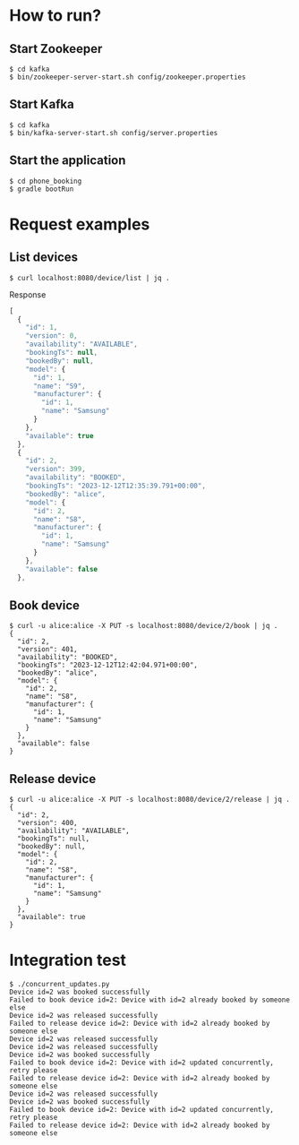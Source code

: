 
# How to run?

## Start Zookeeper

    $ cd kafka
    $ bin/zookeeper-server-start.sh config/zookeeper.properties

## Start Kafka

    $ cd kafka
    $ bin/kafka-server-start.sh config/server.properties

## Start the application

    $ cd phone_booking
    $ gradle bootRun

# Request examples

## List devices

    $ curl localhost:8080/device/list | jq .

Response

```javascript
[
  {
    "id": 1,
    "version": 0,
    "availability": "AVAILABLE",
    "bookingTs": null,
    "bookedBy": null,
    "model": {
      "id": 1,
      "name": "S9",
      "manufacturer": {
        "id": 1,
        "name": "Samsung"
      }
    },
    "available": true
  },
  {
    "id": 2,
    "version": 399,
    "availability": "BOOKED",
    "bookingTs": "2023-12-12T12:35:39.791+00:00",
    "bookedBy": "alice",
    "model": {
      "id": 2,
      "name": "S8",
      "manufacturer": {
        "id": 1,
        "name": "Samsung"
      }
    },
    "available": false
  },
```

## Book device

```
$ curl -u alice:alice -X PUT -s localhost:8080/device/2/book | jq .
{
  "id": 2,
  "version": 401,
  "availability": "BOOKED",
  "bookingTs": "2023-12-12T12:42:04.971+00:00",
  "bookedBy": "alice",
  "model": {
    "id": 2,
    "name": "S8",
    "manufacturer": {
      "id": 1,
      "name": "Samsung"
    }
  },
  "available": false
}
```

## Release device

```
$ curl -u alice:alice -X PUT -s localhost:8080/device/2/release | jq .
{
  "id": 2,
  "version": 400,
  "availability": "AVAILABLE",
  "bookingTs": null,
  "bookedBy": null,
  "model": {
    "id": 2,
    "name": "S8",
    "manufacturer": {
      "id": 1,
      "name": "Samsung"
    }
  },
  "available": true
}

```


# Integration test

```
$ ./concurrent_updates.py
Device id=2 was booked successfully
Failed to book device id=2: Device with id=2 already booked by someone else
Device id=2 was released successfully
Failed to release device id=2: Device with id=2 already booked by someone else
Device id=2 was released successfully
Device id=2 was released successfully
Device id=2 was booked successfully
Failed to book device id=2: Device with id=2 updated concurrently, retry please
Failed to release device id=2: Device with id=2 already booked by someone else
Device id=2 was released successfully
Device id=2 was booked successfully
Failed to book device id=2: Device with id=2 updated concurrently, retry please
Failed to release device id=2: Device with id=2 already booked by someone else
```
